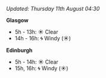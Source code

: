*Updated: Thursday 11th August 04:30*

**Glasgow**

* 5h - 13h: :sunny: Clear
* 14h - 16h: :cyclone: Windy (:sunny:)

**Edinburgh**

* 5h - 14h: :sunny: Clear
* 15h, 16h: :cyclone: Windy (:sunny:)

